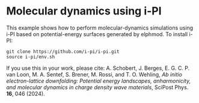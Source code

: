 # Molecular dynamics using i-PI

This example shows how to perform molecular-dynamics simulations using i-PI
based on potential-energy surfaces generated by elphmod. To install i-PI:

    git clone https://github.com/i-pi/i-pi.git
    source i-pi/env.sh

If you use this in your work, please cite: A. Schobert, J. Berges, E. G. C. P.
van Loon, M. A. Sentef, S. Brener, M. Rossi, and T. O. Wehling, *Ab initio
electron-lattice downfolding: Potential energy landscapes, anharmonicity, and
molecular dynamics in charge density wave materials*, SciPost Phys. **16**, 046
(2024).

